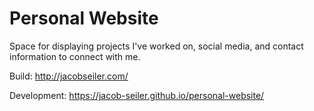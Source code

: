# Personal Website

Space for displaying projects I've worked on, social media, and contact information to connect with me.

Build: http://jacobseiler.com/

Development: https://jacob-seiler.github.io/personal-website/
